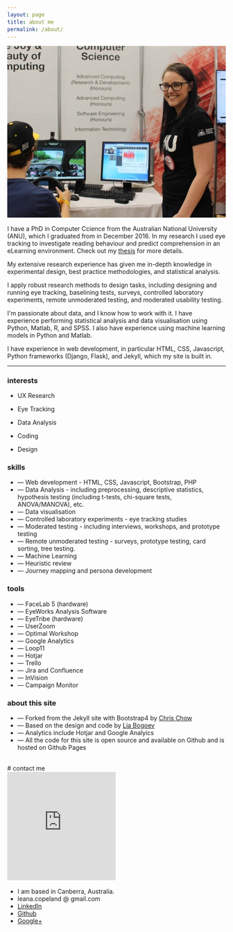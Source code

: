 ```yaml
---
layout: page
title: about me
permalink: /about/
---
```



<div class="row justify-content-md-center">
    <div class="col-md-5 col-sm-6 col-xs-12">
        <img src="/assets/img/openday_photo2.jpg" class="img-fluid center-block" alt="Me at ANU Open Day" >
    </div>
    <div class="col">
        <p>I have a PhD in Computer Ccience from the Australian National University (ANU), which I graduated from in December 2016. In my research I used eye tracking to investigate reading behaviour and predict comprehension in an eLearning environment. Check out my <a href="/assets/docs/LCopeland_thesis.pdf" target="_blank">thesis</a> for more details.</p>
        <p>My extensive research experience has given me in-depth knowledge in experimental design, best practice methodologies, and statistical analysis. </p>
        <p>I apply robust research methods to design tasks, including designing and running eye tracking, baselining tests, surveys, controlled laboratory experiments, remote unmoderated testing, and moderated usability testing.</p> 
        <p>I'm passionate about data, and I know how to work with it. I have experience performing statistical analysis and data visualisation using Python, Matlab, R, and SPSS. I also have experience using machine learning models in Python and Matlab. </p>
        <p>I have experience in web development, in particular HTML, CSS, Javascript, Python frameworks (Django, Flask), and Jekyll, which my site is built in. </p>
        <!-- <p>If you want to know more check out my portfolio or my <a href="/assets/docs/LCopeland_thesis.pdf" target="_blank"> resume </a>.</p>    -->
    </div>
</div><!-- /.row -->


<hr>
<div class="row justify-content-md-center">
    <div class="col">
        <h3>interests</h3>
        <ul class="skills text-left">
            <li class="skill1"><p>UX Research</p></li>
            <li class="skill2"><p>Eye Tracking</p></li>
            <li class="skill3"><p>Data Analysis</p></li>
            <li class="skill4"><p>Coding</p></li>
            <li class="skill5"><p>Design</p></li>
        </ul>
    </div>
    <div class="col">
        <h3>skills</h3>
        <ul class="experience text-left">
            <li>&mdash; Web development - HTML, CSS, Javascript, Bootstrap, PHP</li>
            <li>&mdash; Data Analysis - including preprocessing, descriptive statistics, hypothesis testing (including t-tests, chi-square tests, ANOVA/MANOVA), etc.</li>
            <li>&mdash; Data visualisation </li>
            <li>&mdash; Controlled laboratory experiments - eye tracking studies</li>
            <li>&mdash; Moderated testing - including interviews, workshops, and prototype testing</li>
            <li>&mdash; Remote unmoderated testing - surveys, prototype testing, card sorting, tree testing.</li>
            <li>&mdash; Machine Learning </li>
            <li>&mdash; Heuristic review</li>
            <li>&mdash; Journey mapping and persona development</li>
        </ul>
    </div>
    <div class="col">
        <h3>tools</h3>
        <ul class="experience text-left">
            <li>&mdash; FaceLab 5 (hardware)</li>
            <li>&mdash; EyeWorks Analysis Software</li>
            <li>&mdash; EyeTribe (hardware)</li>
            <li>&mdash; UserZoom</li>
            <li>&mdash; Optimal Workshop</li>
            <li>&mdash; Google Analytics</li>
            <li>&mdash; Loop11</li>
            <li>&mdash; Hotjar</li>
            <li>&mdash; Trello</li>
            <li>&mdash; Jira and Confluence</li>
            <li>&mdash; InVision</li>
            <li>&mdash; Campaign Monitor</li>
        </ul>
    </div>
</div><!-- /.row -->

### about this site

<ul class="experience text-left">
    <li>&mdash; Forked from the Jekyll site with Bootstrap4 by <a href="https://github.com/chikean/jekyll-bootstrap4">Chris Chow</a></li>
    <li>&mdash; Based on the design and code by <a href="http://liabogoev.com/-folio/)">Lia Bogoev</a></li>
    <li>&mdash; Analytics include Hotjar and Google Analyics</li>
    <li>&mdash; All the code for this site is open source and available on Github and is hosted on Github Pages</li>
</ul>

<br>
<!-- Contact Me -->
# contact me

<br>
<div class="row justify-content-md-center align-items-center">
    <div class="col text-center">
        <div class="map">
            <iframe width="250" height="250" frameborder="0" style="border:0" src="https://www.google.com/maps/embed/v1/place?q=place_id:ChIJIZBcsGlNFmsRYFZpp27qAAU&key=AIzaSyBoihcbXql3J_CvN21FvOaWtt9M2g3yf4g" allowfullscreen></iframe>
        </div> <!-- /.map -->
    </div>
    <div class="col">
        <ul class="contacts">
            <li><i class="fas fa-map-marker"></i> I am based in Canberra, Australia.</li>
            <li><i class="fas fa-envelope-square"></i> leana.copeland @ gmail.com</li>
            <li><a href="http://www.linkedin.com/in/leana-copeland"><i class="fab fa-linkedin"></i> LinkedIn</a></li>
            <li><a href="https://github.com/leanaco"><i class="fab fa-github-square"></i> Github</a></li>
            <li><a href="https://plus.google.com/+LeanaCopeland"><i class="fab fa-google-plus-square"></i> Google+</a></li>
        </ul>
    </div>
</div><!-- /.row -->
